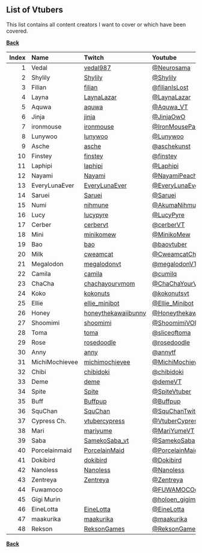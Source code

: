 ## List of Vtubers

This list contains all content creators I want to cover or which have been covered.


**[Back](https://github.com/fm3chanic/vtuber_project)**


|Index|Name|Twitch|Youtube|Language|Done|
|---:|:---|:---|:---|:---|:---:|
|1|Vedal|[vedal987](https://www.twitch.tv/vedal987)|[@Neurosama](https://www.youtube.com/@Neurosama)|English|**TRUE**|
|2|Shylily|[Shylily](https://www.twitch.tv/Shylily)|[@Shylily](https://www.youtube.com/@Shylily)|English|**TRUE**|
|3|Filian|[filian](https://www.twitch.tv/filian)|[@filianIsLost](https://www.youtube.com/@filianIsLost)|English|*FALSE*|
|4|Layna|[LaynaLazar](https://www.twitch.tv/LaynaLazar)|[@LaynaLazar](https://www.youtube.com/@LaynaLazar)|English|*FALSE*|
|5|Aquwa|[aquwa](https://www.twitch.tv/aquwa)|[@Aquwa_VT](https://www.youtube.com/@Aquwa_VT)|English|*FALSE*|
|6|Jinja|[jinja](https://www.twitch.tv/jinja)|[@JinjaOwO](https://www.youtube.com/@JinjaOwO)|German|*FALSE*|
|7|ironmouse|[ironmouse](https://www.twitch.tv/ironmouse)|[@IronMouseParty](https://www.youtube.com/@IronMouseParty)|English|*FALSE*|
|8|Lunywoo|[lunywoo](https://www.twitch.tv/lunywoo)|[@Lunywoo](https://www.youtube.com/@Lunywoo)|German|*FALSE*|
|9|Asche|[asche](https://www.twitch.tv/asche)|[@aschekunst](https://www.youtube.com/@aschekunst)|German|**TRUE**|
|10|Finstey|[finstey](https://www.twitch.tv/finstey)|[@finstey](https://www.youtube.com/@finstey)|German|*FALSE*|
|11|Laphipi|[laphipi](https://www.twitch.tv/laphipi)|[@Laphipi](https://www.youtube.com/@Laphipi)|English|*FALSE*|
|12|Nayami|[Nayami](https://www.twitch.tv/Nayami)|[@NayamiPeachfox](https://www.youtube.com/@NayamiPeachfox)|German|**TRUE**|
|13|EveryLunaEver|[EveryLunaEver](https://www.twitch.tv/EveryLunaEver)|[@EveryLunaEver](https://www.youtube.com/@EveryLunaEver)|German|*FALSE*|
|14|Saruei|[Saruei](https://www.twitch.tv/Saruei)|[@Saruei](https://www.youtube.com/@Saruei)|English|*FALSE*|
|15|Numi|[nihmune](https://www.twitch.tv/nihmune)|[@AkumaNihmune](https://www.youtube.com/@AkumaNihmune)|English|*FALSE*|
|16|Lucy|[lucypyre](https://www.twitch.tv/lucypyre)|[@LucyPyre](https://www.youtube.com/@LucyPyre)|English|*FALSE*|
|17|Cerber|[cerbervt](https://www.twitch.tv/cerbervt)|[@cerberVT](https://www.youtube.com/@cerberVT)|English|*FALSE*|
|18|Mini|[minikomew](https://www.twitch.tv/minikomew)|[@MinikoMew](https://www.youtube.com/@MinikoMew)|English|*FALSE*|
|19|Bao|[bao](https://www.twitch.tv/bao)|[@baovtuber](https://www.youtube.com/@baovtuber)|English|*FALSE*|
|20|Milk|[cweamcat](https://www.twitch.tv/cweamcat)|[@CweamcatCh](https://www.youtube.com/@CweamcatCh)|English|*FALSE*|
|21|Megalodon|[megalodonvt](https://www.twitch.tv/megalodonvt)|[@megalodonVT](https://www.youtube.com/@megalodonVT)|English|*FALSE*|
|22|Camila|[camila](https://www.twitch.tv/camila)|[@cumilq](https://www.youtube.com/@cumilq)|English|**TRUE**|
|23|ChaCha|[chachayourvmom](https://www.twitch.tv/chachayourvmom)|[@ChaChaYourVmom](https://www.youtube.com/@ChaChaYourVmom)|English|*FALSE*|
|24|Koko|[kokonuts](https://www.twitch.tv/kokonuts)|[@kokonutsvt](https://www.youtube.com/@kokonutsvt)|English|*FALSE*|
|25|Ellie|[ellie_minibot](https://www.twitch.tv/ellie_minibot)|[@Ellie_Minibot](https://www.youtube.com/@Ellie_Minibot)|English|*FALSE*|
|26|Honey|[honeythekawaiibunny](https://www.twitch.tv/honeythekawaiibunny)|[@Honeythekawaiibunny](https://www.youtube.com/@Honeythekawaiibunny)|English|*FALSE*|
|27|Shoomimi|[shoomimi](https://www.twitch.tv/shoomimi)|[@ShoomimiVODs](https://www.youtube.com/@ShoomimiVODs)|English|*FALSE*|
|28|Toma|[toma](https://www.twitch.tv/toma)|[@sliceoftoma](https://www.youtube.com/@sliceoftoma)|English|*FALSE*|
|29|Rose|[rosedoodle](https://www.twitch.tv/rosedoodle)|[@rosedoodle](https://www.youtube.com/@rosedoodle)|English|*FALSE*|
|30|Anny|[anny](https://www.twitch.tv/anny)|[@annytf](https://www.youtube.com/@annytf)|English|*FALSE*|
|31|MichiMochievee|[michimochievee](https://www.twitch.tv/michimochievee)|[@MichiMochievee](https://www.youtube.com/@MichiMochievee)|English|*FALSE*|
|32|Chibi|[chibidoki](https://www.twitch.tv/chibidoki)|[@chibidoki](https://www.youtube.com/@chibidoki)|English|*FALSE*|
|33|Deme|[deme](https://www.twitch.tv/deme)|[@demeVT](https://www.youtube.com/@demeVT)|English|*FALSE*|
|34|Spite|[Spite](https://www.twitch.tv/Spite)|[@SpiteVtuber](https://www.youtube.com/@SpiteVtuber)|English|**TRUE**|
|35|Buff|[Buffpup](https://www.twitch.tv/Buffpup)|[@Buffpup](https://www.youtube.com/@Buffpup)|English|*FALSE*|
|36|SquChan|[SquChan](https://www.twitch.tv/SquChan)|[@SquChanTwitchVODs](https://www.youtube.com/@SquChanTwitchVODs)|English|*FALSE*|
|37|Cypress Ch.|[vtubercypress](https://www.twitch.tv/vtubercypress)|[@VtuberCypress](https://www.youtube.com/@VtuberCypress)|English|*FALSE*|
|38|Mari|[mariyume](https://www.twitch.tv/mariyume)|[@MariYumeVT](https://www.youtube.com/@MariYumeVT)|English|*FALSE*|
|39|Saba|[SamekoSaba_vt](https://www.twitch.tv/SamekoSaba_vt)|[@SamekoSaba](https://www.youtube.com/@SamekoSaba)|English|**TRUE**|
|40|Porcelainmaid|[PorcelainMaid](https://www.twitch.tv/porcelainmaid)|[@PorcelainMaid](https://www.youtube.com/@PorcelainMaid)|English|*FALSE*|
|41|Dokibird|[dokibird](https://www.twitch.tv/dokibird)|[@Dokibird](https://www.youtube.com/@Dokibird)|English|*FALSE*|
|42|Nanoless|[Nanoless](https://www.twitch.tv/nanoless)|[@Nanoless](https://www.youtube.com/@Nanoless)|English|*FALSE*|
|43|Zentreya|[Zentreya](https://www.twitch.tv/zentreya)|[@Zentreya](https://www.youtube.com/@Zentreya)|English|*FALSE*|
|44|Fuwamoco||[@FUWAMOCOch](https://www.youtube.com/@FUWAMOCOch)|English|*FALSE*|
|45|Gigi Murin||[@holoen_gigimurin](https://www.youtube.com/@holoen_gigimurin)|English|*FALSE*|
|46|EineLotta|[EineLotta](https://www.twitch.tv/einelotta)|[@EineLotta](https://www.youtube.com/@EineLotta)|German/English|*FALSE*|
|47|maakurika|[maakurika](https://www.twitch.tv/maakurika)|[@maakurika](https://www.youtube.com/@maakurika)|German|*FALSE*|
|48|Rekson|[ReksonGames](https://www.twitch.tv/ReksonGames)|[@ReksonGames](https://www.youtube.com/@ReksonGames)|English|*FALSE*|

**[Back](https://github.com/fm3chanic/vtuber_project)**